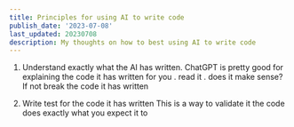 ```yaml
---
title: Principles for using AI to write code
publish_date: '2023-07-08'
last_updated: 20230708
description: My thoughts on how to best using AI to write code
---
```


1. Understand exactly what the AI has written.
  ChatGPT is pretty good for explaining the code it has written for you . read it . does it make sense? If not break the code it has written


2. Write test for the code it has written
  This is a way to validate it the code does exactly what you expect it to


